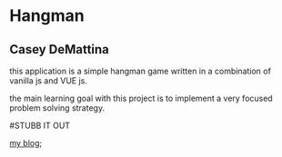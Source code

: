 # Hangman

## Casey DeMattina

this application is a simple hangman game written in a combination of vanilla js and VUE js.

the main learning goal with this project is to implement a very focused problem solving strategy. 

#STUBB IT OUT

[my blog](https://caseydemo.github.io/2017/10/06/stubb-it-out.html);